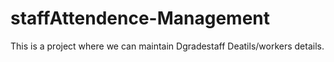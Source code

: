 # staffAttendence-Management
This is a project where we can maintain Dgradestaff Deatils/workers details.
